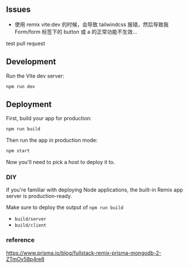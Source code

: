 ## Issues
- 使用 remix vite:dev 的时候，会导致 tailwindcss 报错，然后导致我 Form/form 标签下的 button
或 a 的正常功能不生效...

test pull request

## Development

Run the Vite dev server:

```shellscript
npm run dev
```

## Deployment

First, build your app for production:

```sh
npm run build
```

Then run the app in production mode:

```sh
npm start
```

Now you'll need to pick a host to deploy it to.

### DIY

If you're familiar with deploying Node applications, the built-in Remix app server is production-ready.

Make sure to deploy the output of `npm run build`

- `build/server`
- `build/client`

### reference
https://www.prisma.io/blog/fullstack-remix-prisma-mongodb-2-ZTmOy58p4re8
